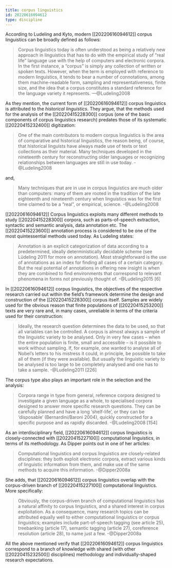 ```yaml
---
title: corpus linguistics
id: 20220616094612
type: discipline
---
```


According to Ludeling and Kyto, modern [[20220616094612]] corpus linguistics can be broadly defined as follows:
 
> Corpus linguistics today is often understood as being a relatively new approach in linguistics that has to do with the empirical study of “real life” language use with the help of computers and electronic corpora. In the first instance, a “corpus” is simply any collection of written or spoken texts. However, when the term is employed with reference to modern linguistics, it tends to bear a number of connotations, among them machine-readable form, sampling and representativeness, finite size, and the idea that a corpus constitutes a standard reference for the language variety it represents.
—@Ludeling2008

As they mention, the current form of [[20220616094612]] corpus linguistics is attributed to the _historical linguistics_. They argue, that the methods used for the analysis of the [[20220415228300]] corpus (one of the basic components of corpus linguistics research) predates those of its systematic [[20220415232400]] digitization:

> One of the main contributors to modern corpus linguistics is the area of comparative and historical linguistics, the reason being, of course, that historical linguists have always made use of texts or text collections as their material. Many techniques developed in the nineteenth century for reconstructing older languages or recognizing relationships between languages are still in use today. 
-@Ludeling2008

and,

> Many techniques that are in use in corpus linguistics are much older than computers: many of them are rooted in the tradition of the late eighteenth and nineteenth century when linguistics was for the first time claimed to be a “real”, or empirical, science.
-@Ludeling2008

[[20220616094612]] Corpus linguistics exploits many different methods to study [[20220415228300]] corpora, such as parts-of-speech extraction, syntactic and semantic analysis, data annotation etc. The [[20220415223600]] annotation process is considered to be one of the most quintessential methods used today. As Ludeling states: 

> Annotation is an explicit categorization of data according to a predetermined, ideally deterministically decidable scheme (see Lüdeling 2011 for more on annotation). Most straightforward is the use of annotations as an index for finding all cases of a certain category. But the real potential of annotations in offering new insight is when they are combined to find environments that correspond to relevant phenomena in forms not previously thought of.
-@Ludeling2015 [6]

In [[20220616094612]] corpus linguistics, the objectives of the respective research carried out within the field’s framework determine the design and construction of the [[20220415228300]] corpus itself. Samples are widely used for the obvious reason that finite populations of [[20220415253200]] texts are very rare and, in many cases, unreliable in terms of the criteria used for their construction:

> Ideally, the research question determines the data to be used, so that all variables can be controlled. A corpus is almost always a sample of the linguistic variety to be analysed. Only in very few cases – when the entire population is finite, small and accessible – is it possible to work without sampling. If, for example, one wanted to analyse all of Nobel’s letters to his mistress it could, in principle, be possible to take all of them (if they were available). But usually the linguistic variety to be analysed is too large to be completely analysed and one has to take a sample.
-@Ludeling2011 [226]

The corpus type also plays an important role in the selection and the analysis:

> Corpora range in type from general, reference corpora designed to investigate a given language as a whole, to specialised corpora designed to answer more specific research questions. They can be carefully planned and have a long ‘shelf-life’, or they can be ‘disposable’ (Bernardini/Baroni 2004), quickly constructed for a specific purpose and as rapidly discarded.
-@Ludeling2008 [154]

As an interdisciplinary field, [[20220616094612]] corpus linguistics is closely-connected with [[20220415227100]] computational linguistics, in terms of its methodology. As Dipper points out in one of her articles:

> Computational linguistics and corpus linguistics are closely-related disciplines: they both exploit electronic corpora, extract various kinds of linguistic information from them, and make use of the same methods to acquire this information.
-@Dipper2008a

She adds, that [[20220616094612]] corpus linguistics overlap with the corpus-driven branch of [[20220415227100]] computational linguistics. More specifically: 

> Obviously, the corpus-driven branch of computational linguistics has a natural affinity to corpus linguistics, and a shared interest in corpus exploitation. As a consequence, many research topics can be attributed equally well to either computational linguistics or corpus linguistics; examples include part-of-speech tagging (see article 25), treebanking (article 17), semantic tagging (article 27), coreference resolution (article 28), to name just a few.
-@Dipper2008a

All the above mentioned verify that [[20220616094612]] corpus linguistics correspond to a branch of knowledge with shared (with other [[20220415232500]] disciplines) methodology and individually-shaped research expectations.  

